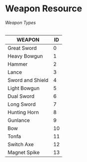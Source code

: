 # Weapon Resource

###### Weapon Types

| WEAPON           | ID  |
| ---------------- | --- |
| Great Sword      | 0   |
| Heavy Bowgun     | 1   |
| Hammer           | 2   |
| Lance            | 3   |
| Sword and Shield | 4   |
| Light Bowgun     | 5   |
| Dual Sword       | 6   |
| Long Sword       | 7   |
| Hunting Horn     | 8   |
| Gunlance         | 9   |
| Bow              | 10  |
| Tonfa            | 11  |
| Switch Axe       | 12  |
| Magnet Spike     | 13  |
